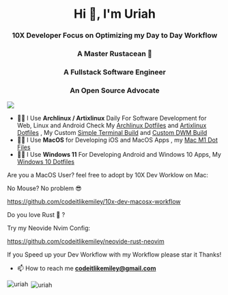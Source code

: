<h1 align="center">Hi 👋, I'm Uriah</h1>
<h3 align="center">10X Developer Focus on Optimizing my Day to Day Workflow</h3>
<h3 align="center">A Master Rustacean 🦀</h3>
<h3 align="center">A Fullstack Software Engineer</h3>
<h3 align="center">An Open Source Advocate</h3>

![](https://komarev.com/ghpvc/?username=codeitlikemiley)


- 👨‍💻 I Use **Archlinux / Artixlinux** Daily For Software Development for Web, Linux and Android Check My [Archlinux Dotfiles](https://github.com/codeitlikemiley/huawei-mb13-dotfiles-archlinux) and [Artixlinux Dotfiles](https://github.com/codeitlikemiley/artix-dotfiles) , My Custom [Simple Terminal Build](https://github.com/codeitlikemiley/st) and [Custom DWM Build](https://github.com/codeitlikemiley/dwm)
- 👨‍💻 I Use **MacOS** for Developing iOS and MacOS Apps , my [Mac M1 Dot Files](https://github.com/goldcoders/mac-m1-dotfiles)
- 👨‍💻 I Use **Windows 11** For Developing Android and Windows 10 Apps, My [Windows 10 Dotfiles](https://github.com/goldcoders/windows-10-dotfiles)


Are you a MacOS User? feel free to adopt by 10X Dev Worklow on Mac:

No Mouse? No problem 😎

https://github.com/codeitlikemiley/10x-dev-macosx-workflow

Do you love Rust 🦀 ?

Try my Neovide Nvim Config:

https://github.com/codeitlikemiley/neovide-rust-neovim

If you Speed up your Dev Workflow with my Workflow please star it Thanks!

- 📫 How to reach me **codeitlikemiley@gmail.com**

<p align="left"><img align="left" src="https://github-readme-stats.vercel.app/api/top-langs/?username=codeitlikemiley&layout=compact&hide=html" alt="uriah" /></p>

<p>&nbsp;<img align="center" src="https://github-readme-stats.vercel.app/api?username=codeitlikemiley&show_icons=true" alt="uriah" /></p>





